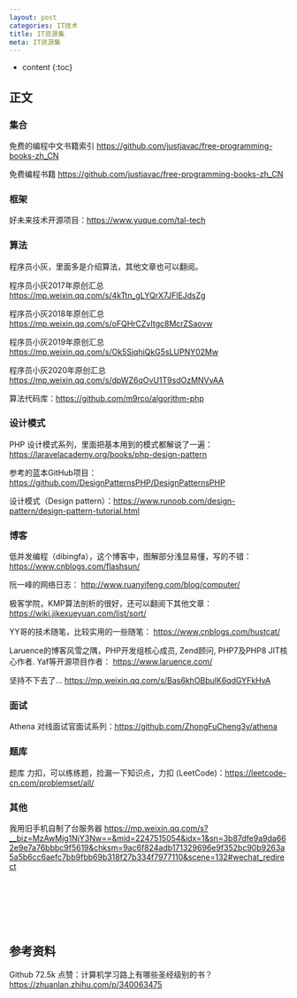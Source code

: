 ```yaml
---
layout: post
categories: IT技术
title: IT资源集
meta: IT资源集
---
```

* content
{:toc}
  
## 正文

### 集合

免费的编程中文书籍索引 <https://github.com/justjavac/free-programming-books-zh_CN>

免费编程书籍 <https://github.com/justjavac/free-programming-books-zh_CN>

### 框架

好未来技术开源项目：<https://www.yuque.com/tal-tech>

### 算法

程序员小灰，里面多是介绍算法，其他文章也可以翻阅。

程序员小灰2017年原创汇总  <https://mp.weixin.qq.com/s/4kTtn_gLYQrX7JFlEJdsZg>

程序员小灰2018年原创汇总  <https://mp.weixin.qq.com/s/oFQHrCZvItgc8McrZSaovw>

程序员小灰2019年原创汇总  <https://mp.weixin.qq.com/s/Ok5SjqhiQkG5sLUPNY02Mw>

程序员小灰2020年原创汇总  <https://mp.weixin.qq.com/s/dpWZ6qOvU1T9sdOzMNVyAA>

算法代码库：<https://github.com/m9rco/algorithm-php> 

### 设计模式

PHP 设计模式系列，里面把基本用到的模式都解说了一遍：<https://laravelacademy.org/books/php-design-pattern> 

参考的蓝本GitHub项目： <https://github.com/DesignPatternsPHP/DesignPatternsPHP> 

设计模式（Design pattern）：<https://www.runoob.com/design-pattern/design-pattern-tutorial.html>

### 博客

低并发编程（dibingfa），这个博客中，图解部分浅显易懂，写的不错：
<https://www.cnblogs.com/flashsun/> 

阮一峰的网络日志： <http://www.ruanyifeng.com/blog/computer/> 

极客学院，KMP算法剖析的很好，还可以翻阅下其他文章：
<https://wiki.jikexueyuan.com/list/sort/> 

YY哥的技术随笔，比较实用的一些随笔：
<https://www.cnblogs.com/hustcat/>

Laruence的博客风雪之隅，PHP开发组核心成员, Zend顾问, PHP7及PHP8 JIT核心作者. Yaf等开源项目作者：
<https://www.laruence.com/>

坚持不下去了... <https://mp.weixin.qq.com/s/Bas6khOBbulK6qdGYFkHvA>

### 面试

Athena 对线面试官面试系列：<https://github.com/ZhongFuCheng3y/athena>

### 题库

题库 力扣，可以练练题，捡漏一下知识点，力扣 (LeetCode)：<https://leetcode-cn.com/problemset/all/>

### 其他

我用旧手机自制了台服务器 <https://mp.weixin.qq.com/s?__biz=MzAwMjg1NjY3Nw==&mid=2247515054&idx=1&sn=3b87dfe9a9da662e9e7a76bbbc9f5619&chksm=9ac6f824adb171329696e9f352bc90b9263a5a5b6cc6aefc7bb9fbb69b318f27b334f7977110&scene=132#wechat_redirect>






<br/><br/><br/><br/><br/>
## 参考资料

Github 72.5k 点赞：计算机学习路上有哪些圣经级别的书？ <https://zhuanlan.zhihu.com/p/340063475>

